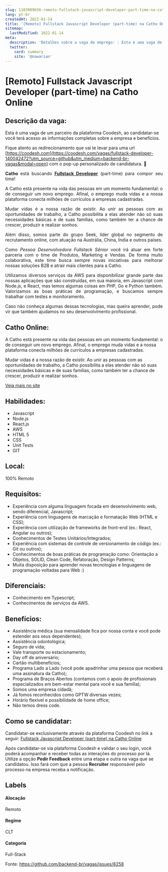 ```yaml
---
slug: 1103909656-remoto-fullstack-javascript-developer-part-time-na-catho-online
lang: pt-br
createdAt: 2022-01-14
title: '[Remoto] Fullstack Javascript Developer (part-time) na Catho Online - Vaga de Emprego'
sitemap:
  lastModified: 2022-01-14
meta:
  description: 'Detalhes sobre a vaga de emprego: : Esta é uma vaga de um parceiro da plataforma Coodesh, ao candidatar-se você terá acesso as informações completas sobre a empresa e benefícios.  Fique atento ao redirecionamento que vai te levar para uma url [https://coodesh.com](https://coodesh.com/vagas/fullstack-developer-140042472?utm_source=github&utm_medium=backend-br-vagas&modal=open) com o pop-up personalizado de candidatura. 👋 <p style="text-align:justify;"><strong>Catho </strong>está buscando <strong><ins>Fullstack Developer</ins></strong> (part-time) para compor seu time!</p> <p style="text-align:justify;"><span style="font-size: 14px;">A Catho está presente na vida das pessoas em um momento fundamental: o de conseguir um novo emprego. Afinal, o emprego muda vidas e a nossa plataforma conecta milhões de currículos a empresas cadastradas. </span></p> <p style="text-align:justify;"><span style="font-size: 14px;">Mudar vidas é a nossa razão de existir. Ao unir as pessoas com as oportunidades de trabalho, a Catho possibilita a elas atender não só suas necessidades básicas e de suas famílias, como também ter a chance de crescer, produzir e realizar sonhos.</span></p> <p style="text-align:justify;"><span style="font-size: 14px;">Além disso, somos parte do grupo Seek, líder global no segmento de recrutamento online, com atuação na Austrália, China, Índia e outros países. </span></p> <p style="text-align:justify;"><span style="font-size: 14px;">Como <em>Pessoa Desenvolvedora Fullstack Sênior</em> você irá atuar em forte parceria com o time de Produtos, Marketing e Vendas. De forma muito colaborativa, este time busca sempre novas iniciativas para melhorar nossas soluções B2B e atrair mais clientes para a Catho.</span></p> <p style="text-align:justify;"><span style="font-size: 14px;">Utilizamos diversos serviços da AWS para disponibilizar grande parte das nossas aplicações que são construídas, em sua maioria, em Javascript com Node.js, e React, mas temos algumas coisas em PHP, Go e Python também. Valorizamos as boas práticas de programação, e buscamos sempre trabalhar com testes e monitoramento.</span></p> <p style="text-align:justify;"><span style="font-size: 14px;">Caso não conheça algumas dessas tecnologias, mas queira aprender, pode vir que também ajudamos no seu desenvolvimento profissional.</span></p>'
  twitter:
    card: summary
    site: '@nawarian'
---
```


# [Remoto] Fullstack Javascript Developer (part-time) na Catho Online

## Descrição da vaga: 
Esta é uma vaga de um parceiro da plataforma Coodesh, ao candidatar-se você terá acesso as informações completas sobre a empresa e benefícios.


Fique atento ao redirecionamento que vai te levar para uma url [https://coodesh.com](https://coodesh.com/vagas/fullstack-developer-140042472?utm_source=github&utm_medium=backend-br-vagas&modal=open) com o pop-up personalizado de candidatura. 👋
<p style="text-align:justify;"><strong>Catho </strong>está buscando <strong><ins>Fullstack Developer</ins></strong> (part-time) para compor seu time!</p>
<p style="text-align:justify;"><span style="font-size: 14px;">A Catho está presente na vida das pessoas em um momento fundamental: o de conseguir um novo emprego. Afinal, o emprego muda vidas e a nossa plataforma conecta milhões de currículos a empresas cadastradas. </span></p>
<p style="text-align:justify;"><span style="font-size: 14px;">Mudar vidas é a nossa razão de existir. Ao unir as pessoas com as oportunidades de trabalho, a Catho possibilita a elas atender não só suas necessidades básicas e de suas famílias, como também ter a chance de crescer, produzir e realizar sonhos.</span></p>
<p style="text-align:justify;"><span style="font-size: 14px;">Além disso, somos parte do grupo Seek, líder global no segmento de recrutamento online, com atuação na Austrália, China, Índia e outros países. </span></p>
<p style="text-align:justify;"><span style="font-size: 14px;">Como <em>Pessoa Desenvolvedora Fullstack Sênior</em> você irá atuar em forte parceria com o time de Produtos, Marketing e Vendas. De forma muito colaborativa, este time busca sempre novas iniciativas para  melhorar nossas soluções B2B e atrair mais clientes para a Catho.</span></p>
<p style="text-align:justify;"><span style="font-size: 14px;">Utilizamos diversos serviços da  AWS para disponibilizar grande parte das nossas aplicações que são construídas, em sua maioria, em Javascript com Node.js, e React, mas temos algumas coisas em PHP, Go e Python também.  Valorizamos as boas práticas de programação, e buscamos sempre trabalhar com testes e monitoramento.</span></p>
<p style="text-align:justify;"><span style="font-size: 14px;">Caso não conheça algumas dessas tecnologias, mas queira aprender, pode vir que também ajudamos no seu desenvolvimento profissional.</span></p>

## Catho Online: 
 <p>A Catho está presente na vida das pessoas em um momento fundamental: o de conseguir um novo emprego. Afinal, o emprego muda vidas e a nossa plataforma conecta milhões de currículos a empresas cadastradas.&nbsp;</p>
<p>Mudar vidas é a nossa razão de existir. Ao unir as pessoas com as oportunidades de trabalho, a Catho possibilita a elas atender não só suas necessidades básicas e de suas famílias, como também ter a chance de crescer, produzir e realizar sonhos.&nbsp;</p><a href='https://coodesh.com/empresas/catho-online'>Veja mais no site</a>

 ## Habilidades: 
 - Javascript 
- Node.js 
- React.js 
- AWS 
- HTML 5 
- CSS 
- Unit Tests 
- GIT
## Local: 
 100% Remoto
## Requisitos: 
 - Experiência com alguma linguagem focada em desenvolvimento web, sendo diferencial,  Javascript; 
- Experiência com linguagens de marcação e formatação Web (HTML e CSS); 
- Experiência com utilização de frameworks de front-end (ex.: React, Angular ou outros); 
- Conhecimentos de Testes Unitários/Integrados; 
- Experiência com sistemas de controle de versionamento de código (ex.: Git ou outros); 
- Conhecimentos de boas práticas de programação como: Orientação a Objetos, SOLID, Clean Code, Refatoração, Design Patterns; 
- Muita disposição para aprender novas tecnologias e linguagens de programação voltadas para Web :)
## Diferenciais: 
 - Conhecimento em Typescript; 
- Conhecimentos de serviços da AWS.
## Benefícios: 
 - Assistência médica (sua mensalidade fica por nossa conta e você pode estender aos seus dependentes); 
- Assistência odontológica; 
- Seguro de vida; 
- Vale transporte ou estacionamento; 
- Day off de aniversário; 
- Cartão multibenefícios; 
- Programa Lado a Lado (você pode apadrinhar uma pessoa que receberá uma assinatura da Catho); 
- Programa de Braços Abertos (contamos com o apoio de profissionais especializados em bem-estar mental para você e sua família); 
- Somos uma empresa cidadã; 
- Já fomos reconhecidos como GPTW diversas vezes; 
- Horário flexível e possibilidade de home office; 
- Não temos dress code.
## Como se candidatar:
Candidatar-se exclusivamente através da plataforma Coodesh no link a seguir: [Fullstack Javascript Developer (part-time) na Catho Online](https://coodesh.com/vagas/fullstack-developer-140042472?utm_source=github&utm_medium=backend-br-vagas&modal=open)


Após candidatar-se via plataforma Coodesh e validar o seu login, você poderá acompanhar e receber todas as interações do processo por lá. Utilize a opção **Pedir Feedback** entre uma etapa e outra na vaga que se candidatou. Isso fará com que a pessoa **Recruiter** responsável pelo processo na empresa receba a notificação.
## Labels
#### Alocação
Remoto
#### Regime
CLT
#### Categoria
Full-Stack

Fonte: https://github.com/backend-br/vagas/issues/8258